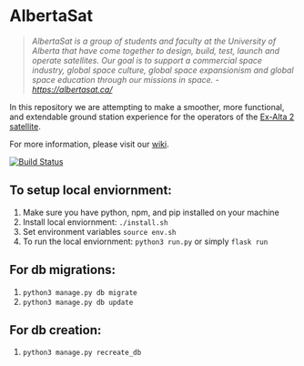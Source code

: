 # AlbertaSat

>*AlbertaSat is a group of students and faculty at the University of Alberta that have come together to design, build, test, launch and operate satellites. Our goal is to support a commercial space industry, global space culture, global space expansionism and global space education through our missions in space. - https://albertasat.ca/*

In this repository we are attempting to make a smoother, more functional, and extendable ground station experience for the operators of the [Ex-Alta 2 satellite](https://albertasat.ca/ex-alta-2/).

For more information, please visit our [wiki](https://github.com/UAlberta-CMPUT401/AlbertaSat/wiki).

[![Build Status](https://travis-ci.org/UAlberta-CMPUT401/AlbertaSat.svg?branch=master)](UAlberta-CMPUT401/AlbertaSat)


## To setup local enviornment:
1. Make sure you have python, npm, and pip installed on your machine
2. Install local enviornment: `./install.sh` 
3. Set environment variables `source env.sh`    
4. To run the local enviornment: `python3 run.py` or simply `flask run`

## For db migrations:
1. `python3 manage.py db migrate`
2. `python3 manage.py db update`

## For db creation:
1. `python3 manage.py recreate_db`
